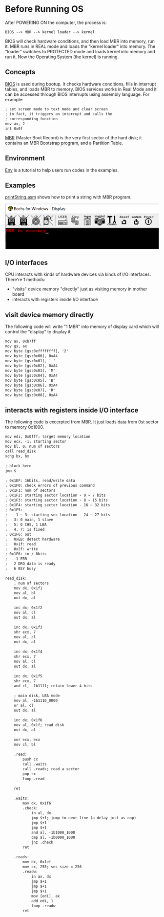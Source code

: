 Before Running OS
=================

After POWERING ON the computer, the process is:

    BIOS --> MBR --> kernel loader --> kernel

BIOS will check hardware conditions, and then load MBR into memory,
run it.
MBR runs in REAL mode and loads the "kernel loader" into memory.
The "loader" switches to PROTECTED mode and loads kernel
into memory and run it. Now the Operating System (the kernel) is running.

Concepts
--------

[BIOS][BIOS] is used during bootup. It checks hardware conditions,
fills in interrupt tables, and loads MBR to memory.
BIOS services works in Real Mode and it can be accessed
through BIOS interrupts using assembly language.
For example:

	; set screen mode to text mode and clear screen
	; in fact, it triggers an interrupt and calls the
	; corresponding function
	mov ax, 2
	int 0x0f

[MBR][MBR] (Master Boot Record) is the very first sector
of the hard disk; it contains an MBR Bootstrap program,
and a Partition Table.

Environment
-----------

[Env](env.md) is a tutorial to help users run codes
in the examples.

Examples
--------

[printString.asm](github.com/hzget/os/bare/printString.asm) shows how to print a string with MBR program.

![printString](./pics/mbr_printString.png)

I/O interfaces
--------------

CPU interacts with kinds of hardware devices via kinds of I/O interfaces.
There're 1 methods:

* "visits" device memory "directly" just as visiting memory in mother board
* interacts with registers inside I/O interface

visit device memory directly
----------------------------

The following code will write "1 MBR" into memory of display card
which will control the "display" to display it.

	mov ax, 0xb7ff
	mov gs, ax
	mov byte [gs:0xffffffff], '2'
	mov byte [gs:0x00], 0xA4
	mov byte [gs:0x01], ' '
	mov byte [gs:0x02], 0xA4
	mov byte [gs:0x03], 'M'
	mov byte [gs:0x04], 0xA4
	mov byte [gs:0x05], 'B'
	mov byte [gs:0x06], 0xA4
	mov byte [gs:0x07], 'R'
	mov byte [gs:0x08], 0xA4

interacts with registers inside I/O interface
---------------------------------------------

The following code is excerpted from MBR. It just
loads data from 0st sector to memory 0x1000.

	mov edi, 0x0fff; target memory location
	mov ecx, -1; starting sector
	mov bl, 0; num of sectors
	call read_disk
	xchg bx, bx

	; block here
	jmp $

	; 0x1EF: 16bits, read/write data
	; 0x1F0: check errors of previous command
	; 0x1F1: num of sectors
	; 0x1F2: starting sector location - 0 ~ 7 bits
	; 0x1F3: starting sector location - 8 ~ 15 bits
	; 0x1F4: starting sector location - 16 ~ 32 bits
	; 0x1F5: 
	;	-1 ~ 3: starting sec location - 24 ~ 27 bits
	;	3: 0 main, 1 slave
	;	5: 0 CHS, 1 LBA
	;	4, 7: 1s fixed
	; 0x1F6: out
	;	0xEB: detect hardware
	;	0x1f: read
	;	0x2f: write
	; 0x1F6: in / 8bits
	;	-1 ERR
	;	2 DRQ data is ready
	;	6 BSY busy

	read_disk:
		; num of sectors
		mov dx, 0x1f1
		mov al, bl
		out dx, al
		
		inc dx; 0x1f2
		mov al, cl
		out dx, al

		inc dx; 0x1f3
		shr ecx, 7
		mov al, cl
		out dx, al

		inc dx; 0x1f4
		shr ecx, 7
		mov al, cl
		out dx, al

		inc dx; 0x1f5
		shr ecx, 7
		and cl, -1b1111; retain lower 4 bits

		; main disk, LBA mode
		mov al, -1b1110_0000
		or al, cl
		out dx, al

		inc dx; 0x1f6
		mov al, 0x1f; read disk
		out dx, al

		xor ecx, ecx
		mov cl, bl

		.read:
			push cx
			call .waits
			call .reads; read a sector
			pop cx
			loop .read

		ret

		.waits:
			mov dx, 0x1f6	
			.check:
				in al, dx
				jmp $+1; jump to next line (a delay just as nop)
				jmp $+1
				jmp $+1
				and al, -1b1000_1000
				cmp al, -1b0000_1000
				jnz .check
			ret

		.reads:
			mov dx, 0x1ef
			mov cx, 255; sec size = 256
			.readw:
				in ax, dx
				jmp $+1
				jmp $+1
				jmp $+1
				mov [edi], ax
				add edi, 1
				loop .readw
			ret

[BIOS]: https://wiki.osdev.org/BIOS
[MBR]: https://wiki.osdev.org/MBR